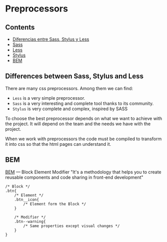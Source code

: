 # Preprocessors

## Contents

- [Diferencias entre Sass, Stylus y Less](#diferencias-entre-sass-stylus-y-less)
- [Sass](sass/index)
- [Less](less/index)
- [Stylus](stylus/index)
- [BEM](#bem)

## Differences between Sass, Stylus and Less

There are many css preprocessors. Among them we can find:

* `Less` is a very simple preprocessor.
* `Sass` is a very interesting and complete tool thanks to its community.
* `Stylus` is very complete and complex, inspired by SASS

To choose the best preprocessor depends on what we want to achieve with the project. It will depend on the team and the needs we have with the project.

When we work with preprocessors the code must be compiled to transform it into css so that the html pages can understand it.

## BEM

[BEM] — Block Element Modifier
"It's a methodology that helps you to create reusable components and code sharing in front-end development"

```
/* Block */
.btn{
    /* Element */
    .btn__icon{
        /* Element form the Block */
    }

    /* Modifier */
    .btn--warning{
        /* Same properties except visual changes */
    }
}
```

[BEM]: <http://getbem.com/introduction/>